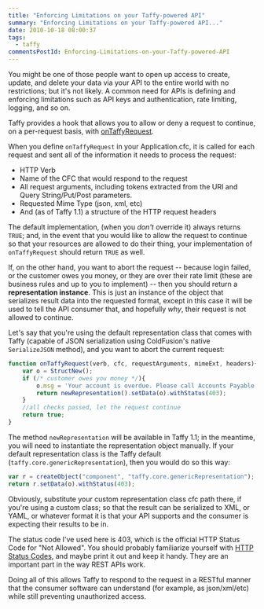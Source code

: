 ```yaml
---
title: "Enforcing Limitations on your Taffy-powered API"
summary: "Enforcing Limitations on your Taffy-powered API..."
date: 2010-10-18 08:00:37
tags:
  - taffy
commentsPostId: Enforcing-Limitations-on-your-Taffy-powered-API
---
```


You might be one of those people want to open up access to create, update, and delete your data via your API to the entire world with no restrictions; but it's not likely. A common need for APIs is defining and enforcing limitations such as API keys and authentication, rate limiting, logging, and so on.

Taffy provides a hook that allows you to allow or deny a request to continue, on a per-request basis, with [onTaffyRequest](http://github.com/atuttle/Taffy/wiki/Index-of-API-Methods#onTaffyRequest).

When you define `onTaffyRequest` in your Application.cfc, it is called for each request and sent all of the information it needs to process the request:

* HTTP Verb
* Name of the CFC that would respond to the request
* All request arguments, including tokens extracted from the URI and Query String/Put/Post parameters.
* Requested Mime Type (json, xml, etc)
* And (as of Taffy 1.1) a structure of the HTTP request headers

The default implementation, (when you _don't_ override it) always returns `TRUE`; and, in the event that you would like to allow the request to continue so that your resources are allowed to do their thing, your implementation of `onTaffyRequest` should return `TRUE` as well.

If, on the other hand, you want to abort the request -- because login failed, or the customer owes you money, or they are over their rate limit (these are business rules and up to you to implement) -- then you should return a **representation instance**. This is just an instance of the object that serializes result data into the requested format, except in this case it will be used to tell the API consumer that, and hopefully _why_, their request is not allowed to continue.

Let's say that you're using the default representation class that comes with Taffy (capable of JSON serialization using ColdFusion's native `SerializeJSON` method), and you want to abort the current request:

```js
function onTaffyRequest(verb, cfc, requestArguments, mimeExt, headers){
	var o = StructNew();
	if (/* customer owes you money */){
		o.msg = 'Your account is overdue. Please call Accounts Payable at 555-867-5309.';
		return newRepresentation().setData(o).withStatus(403);
	}
	//all checks passed, let the request continue
	return true;
}
```

The method `newRepresentation` will be available in Taffy 1.1; in the meantime, you will need to instantiate the representation object manually. If your default representation class is the Taffy default (`taffy.core.genericRepresentation`), then you would do so this way:

```js
var r = createObject("component", "taffy.core.genericRepresentation");
return r.setData(o).withStatus(403);
```

Obviously, substitute your custom representation class cfc path there, if you're using a custom class; so that the result can be serialized to XML, or YAML, or whatever format it is that your API supports and the consumer is expecting their results to be in.

The status code I've used here is 403, which is the official HTTP Status Code for "Not Allowed". You should probably familiarize yourself with [HTTP Status Codes](http://www.w3.org/Protocols/rfc2616/rfc2616-sec10.html), and maybe print it out and keep it handy. They are an important part in the way REST APIs work.

Doing all of this allows Taffy to respond to the request in a RESTful manner that the consumer software can understand (for example, as json/xml/etc) while still preventing unauthorized access.
